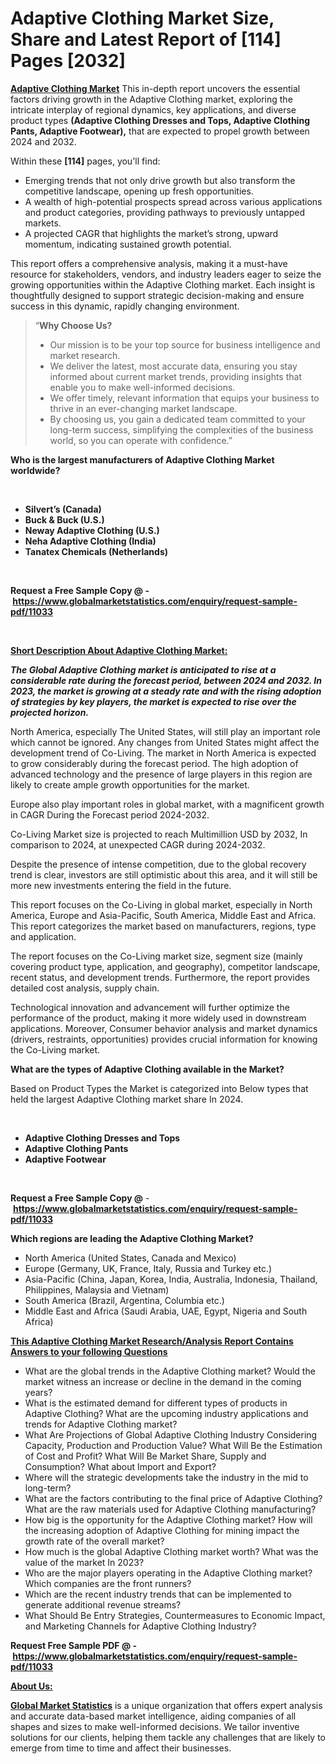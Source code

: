 <h1>Adaptive Clothing Market Size, Share and Latest Report of [114] Pages [2032]</h1>
<p><a href="https://www.globalmarketstatistics.com/market-reports/adaptive-clothing-market-11033"><strong>Adaptive Clothing Market</strong></a> This in-depth report uncovers the essential factors driving growth in the Adaptive Clothing market, exploring the intricate interplay of regional dynamics, key applications, and diverse product types <strong>(Adaptive Clothing Dresses and Tops, Adaptive Clothing Pants, Adaptive Footwear),</strong> that are expected to propel growth between 2024 and 2032.</p>
<p>Within these <strong>[114]</strong> pages, you'll find:</p>
<ul>
<li>Emerging trends that not only drive growth but also transform the competitive landscape, opening up fresh opportunities.</li>
<li>A wealth of high-potential prospects spread across various applications and product categories, providing pathways to previously untapped markets.</li>
<li>A projected CAGR that highlights the market&rsquo;s strong, upward momentum, indicating sustained growth potential.</li>
</ul>
<p>This report offers a comprehensive analysis, making it a must-have resource for stakeholders, vendors, and industry leaders eager to seize the growing opportunities within the Adaptive Clothing market. Each insight is thoughtfully designed to support strategic decision-making and ensure success in this dynamic, rapidly changing environment.</p>
<blockquote class="">
<p>&ldquo;<strong>Why Choose Us? </strong></p>
<ul>
<li>Our mission is to be your top source for business intelligence and market research.</li>
<li>We deliver the latest, most accurate data, ensuring you stay informed about current market trends, providing insights that enable you to make well-informed decisions.</li>
<li>We offer timely, relevant information that equips your business to thrive in an ever-changing market landscape.</li>
<li>By choosing us, you gain a dedicated team committed to your long-term success, simplifying the complexities of the business world, so you can operate with confidence.&rdquo;</li>
</ul>
</blockquote>
<p><strong>Who is the largest manufacturers of Adaptive Clothing Market worldwide?</strong></p>
<p>&nbsp;</p>
<ul>
<li><strong>Silvert&rsquo;s (Canada)</strong></li>
<li><strong>Buck &amp; Buck (U.S.)</strong></li>
<li><strong>Neway Adaptive Clothing (U.S.)</strong></li>
<li><strong>Neha Adaptive Clothing (India)</strong></li>
<li><strong>Tanatex Chemicals (Netherlands)</strong></li>
</ul>
<p>&nbsp;</p>
<p><strong>Request a Free Sample Copy @ -&nbsp;</strong><a href="https://www.globalmarketstatistics.com/enquiry/request-sample-pdf/11033"><strong>https://www.globalmarketstatistics.com/enquiry/request-sample-pdf/11033</strong></a></p>
<p>&nbsp;</p>
<p><strong><u>Short Description About Adaptive Clothing Market:</u></strong></p>
<p><strong><em>The Global Adaptive Clothing market is anticipated to rise at a considerable rate during the forecast period, between 2024 and 2032. In 2023, the market is growing at a steady rate and with the rising adoption of strategies by key players, the market is expected to rise over the projected horizon.</em></strong></p>
<p>North America, especially The United States, will still play an important role which cannot be ignored. Any changes from United States might affect the development trend of Co-Living. The market in North America is expected to grow considerably during the forecast period. The high adoption of advanced technology and the presence of large players in this region are likely to create ample growth opportunities for the market.</p>
<p>Europe also play important roles in global market, with a magnificent growth in CAGR During the Forecast period 2024-2032.</p>
<p>Co-Living Market size is projected to reach Multimillion USD by 2032, In comparison to 2024, at unexpected CAGR during 2024-2032.</p>
<p>Despite the presence of intense competition, due to the global recovery trend is clear, investors are still optimistic about this area, and it will still be more new investments entering the field in the future.</p>
<p>This report focuses on the Co-Living in global market, especially in North America, Europe and Asia-Pacific, South America, Middle East and Africa. This report categorizes the market based on manufacturers, regions, type and application.</p>
<p>The report focuses on the Co-Living market size, segment size (mainly covering product type, application, and geography), competitor landscape, recent status, and development trends. Furthermore, the report provides detailed cost analysis, supply chain.</p>
<p>Technological innovation and advancement will further optimize the performance of the product, making it more widely used in downstream applications. Moreover, Consumer behavior analysis and market dynamics (drivers, restraints, opportunities) provides crucial information for knowing the Co-Living market.</p>
<p><strong>What are the types of Adaptive Clothing available in the Market?</strong></p>
<p>Based on Product Types the Market is categorized into Below types that held the largest Adaptive Clothing market share In 2024.</p>
<p>&nbsp;</p>
<ul>
<li><strong>Adaptive Clothing Dresses and Tops</strong></li>
<li><strong>Adaptive Clothing Pants</strong></li>
<li><strong>Adaptive Footwear</strong></li>
</ul>
<p>&nbsp;</p>
<p><strong>Request a Free Sample Copy @</strong>&nbsp;-&nbsp;<a href="https://www.globalmarketstatistics.com/enquiry/request-sample-pdf/11033"><strong>https://www.globalmarketstatistics.com/enquiry/request-sample-pdf/11033</strong></a></p>
<p><strong>Which regions are leading the Adaptive Clothing Market?</strong></p>
<ul>
<li>North America (United States, Canada and Mexico)</li>
<li>Europe (Germany, UK, France, Italy, Russia and Turkey etc.)</li>
<li>Asia-Pacific (China, Japan, Korea, India, Australia, Indonesia, Thailand, Philippines, Malaysia and Vietnam)</li>
<li>South America (Brazil, Argentina, Columbia etc.)</li>
<li>Middle East and Africa (Saudi Arabia, UAE, Egypt, Nigeria and South Africa)</li>
</ul>
<p><strong><u>This Adaptive Clothing Market Research/Analysis Report Contains Answers to your following Questions</u></strong></p>
<ul>
<li>What are the global trends in the Adaptive Clothing market? Would the market witness an increase or decline in the demand in the coming years?</li>
<li>What is the estimated demand for different types of products in Adaptive Clothing? What are the upcoming industry applications and trends for Adaptive Clothing market?</li>
<li>What Are Projections of Global Adaptive Clothing Industry Considering Capacity, Production and Production Value? What Will Be the Estimation of Cost and Profit? What Will Be Market Share, Supply and Consumption? What about Import and Export?</li>
<li>Where will the strategic developments take the industry in the mid to long-term?</li>
<li>What are the factors contributing to the final price of Adaptive Clothing? What are the raw materials used for Adaptive Clothing manufacturing?</li>
<li>How big is the opportunity for the Adaptive Clothing market? How will the increasing adoption of Adaptive Clothing for mining impact the growth rate of the overall market?</li>
<li>How much is the global Adaptive Clothing market worth? What was the value of the market In 2023?</li>
<li>Who are the major players operating in the Adaptive Clothing market? Which companies are the front runners?</li>
<li>Which are the recent industry trends that can be implemented to generate additional revenue streams?</li>
<li>What Should Be Entry Strategies, Countermeasures to Economic Impact, and Marketing Channels for Adaptive Clothing Industry?</li>
</ul>
<p><strong>Request Free Sample PDF @ -&nbsp;</strong><a href="https://www.globalmarketstatistics.com/enquiry/request-sample-pdf/11033"><strong>https://www.globalmarketstatistics.com/enquiry/request-sample-pdf/11033</strong></a></p>
<p><strong><u>About Us:</u></strong></p>
<p><a href="https://www.globalmarketstatistics.com/"><strong>Global Market Statistics</strong></a>&nbsp;is a unique organization that offers expert analysis and accurate data-based market intelligence, aiding companies of all shapes and sizes to make well-informed decisions. We tailor inventive solutions for our clients, helping them tackle any challenges that are likely to emerge from time to time and affect their businesses.</p>
